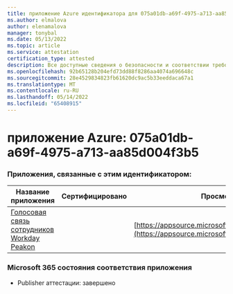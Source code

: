 ```yaml
---
title: приложение Azure идентификатора для 075a01db-a69f-4975-a713-aa85d004f3b5
ms.author: elmalova
author: elenamalova
manager: tonybal
ms.date: 05/13/2022
ms.topic: article
ms.service: attestation
certification_type: attested
description: Все доступные сведения о безопасности и соответствии требованиям для 075a01db-a69f-4975-a713-aa85d004f3b5.
ms.openlocfilehash: 92b65128b204efd73dd88f8286aa4074a696648c
ms.sourcegitcommit: 28e4529834823fb61620dc9ac5b33eeddaca67a1
ms.translationtype: MT
ms.contentlocale: ru-RU
ms.lasthandoff: 05/14/2022
ms.locfileid: "65408915"
---
```

# <a name="azure-app-id-075a01db-a69f-4975-a713-aa85d004f3b5"></a>приложение Azure: 075a01db-a69f-4975-a713-aa85d004f3b5


### <a name="apps-associated-with-this-id"></a>Приложения, связанные с этим идентификатором:
| **Название приложения** | **Сертифицировано** | **Просмотр в AppSource** |
|--------------|---------------|-----------------------|
| [Голосовая связь сотрудников Workday Peakon](../forward/WA200003453.md) |  | [https://appsource.microsoft.com/product/office/WA200003453](https://appsource.microsoft.com/product/office/WA200003453) |

### <a name="microsoft-365-app-compliance-status"></a>Microsoft 365 состояния соответствия приложения
- Publisher аттестации: завершено
